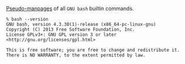 [Pseudo-manpages](https://gist.github.com/D630/2c6d81bde813676a2d0b) of all `GNU bash` builtin commands.

```shell
% bash --version
GNU bash, version 4.3.30(1)-release (x86_64-pc-linux-gnu)
Copyright (C) 2013 Free Software Foundation, Inc.
License GPLv3+: GNU GPL version 3 or later <http://gnu.org/licenses/gpl.html>

This is free software; you are free to change and redistribute it.
There is NO WARRANTY, to the extent permitted by law.
```
